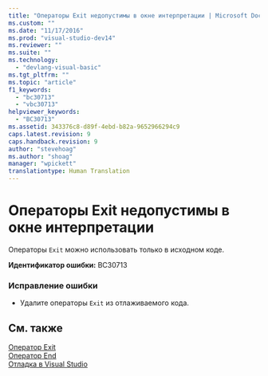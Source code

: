 ```yaml
---
title: "Операторы Exit недопустимы в окне интерпретации | Microsoft Docs"
ms.custom: ""
ms.date: "11/17/2016"
ms.prod: "visual-studio-dev14"
ms.reviewer: ""
ms.suite: ""
ms.technology: 
  - "devlang-visual-basic"
ms.tgt_pltfrm: ""
ms.topic: "article"
f1_keywords: 
  - "bc30713"
  - "vbc30713"
helpviewer_keywords: 
  - "BC30713"
ms.assetid: 343376c8-d89f-4ebd-b82a-9652966294c9
caps.latest.revision: 9
caps.handback.revision: 9
author: "stevehoag"
ms.author: "shoag"
manager: "wpickett"
translationtype: Human Translation
---
```

# Операторы Exit недопустимы в окне интерпретации
Операторы `Exit` можно использовать только в исходном коде.  
  
 **Идентификатор ошибки:** BC30713  
  
### Исправление ошибки  
  
-   Удалите операторы `Exit` из отлаживаемого кода.  
  
## См. также  
 [Оператор Exit](../../visual-basic/language-reference/statements/exit-statement.md)   
 [Оператор End](../../visual-basic/language-reference/statements/end-statement.md)   
 [Отладка в Visual Studio](/visual-studio/debugger/debugging-in-visual-studio)
